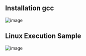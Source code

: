 ## Installation gcc
![image](https://github.com/user-attachments/assets/b10bdeb6-6ca2-4aad-8383-aef4de148cf4)

## Linux Execution Sample
![image](https://github.com/user-attachments/assets/74c936d1-b89f-4b5e-a5d3-498930443374)
